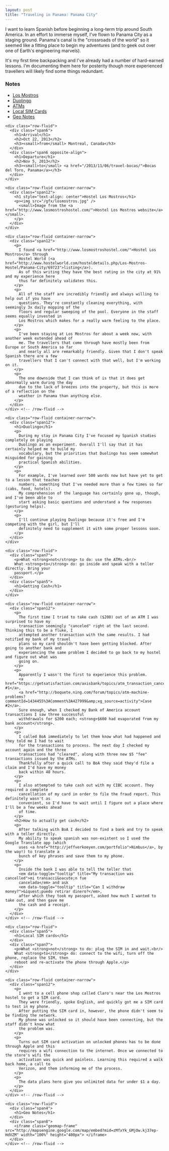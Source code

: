 ```yaml
---
layout: post
title: "Traveling in Panama: Panama City"
---
```


<div class="page narrow-top-space">
<div class="container-narrow">
<p>
  I want to learn Spanish before beginning a long-term trip around South America. In an effort to
  immerse myself, I've flown to Panama City as a staging ground. Panama's canal is the "crossroads
  of the world" so it seemed like a fitting place to begin my adventures (and to geek out over one
  of Earth's engineering marvels).
</p>
<p>
  It's my first time backpacking and I've already had a number of hard-earned lessons. I'm
  documenting them here for posterity though more experienced travellers will likely find some
  things redundant.
</p>
<h3>Notes</h3>
<ul>
  <li><a href="#losmostros">Los Mostros</a></li>
  <li><a href="#duolingo">Duolingo</a></li>
  <li><a href="#atms">ATMs</a></li>
  <li><a href="#localsims">Local SIM Cards</a></li>
  <li><a href="#geomap">Geo Notes</a></li>
</ul>
</div>
</div>

<div class="page">
  <div class="container">
    
    <div class="row-fluid">
      <div class="span6">
        <h1>Arrival</h1>
        <h2>Oct 22, 2013</h2>
        <h3><small>from</small> Montreal, Canada</h3>
      </div>
      <div class="span6 opposite-align">
        <h1>Departure</h1>
        <h2>Nov 5, 2013</h2>
        <h3><small>to</small> <a href="/2013/11/06/travel-bocas/">Bocas del Toro, Panama</a></h3>
      </div>
    </div>

  </div> <!-- /container -->
</div>

<div id="losmostros" class="page lessons_grey">
  <div class="container">
    
    <div class="row-fluid container-narrow">
      <div class="span12">
        <h1 style="text-align: center">Hostel Los Mostros</h1>
        <p><img src="/gfx/losmostros.jpg" />
          <small>Image from the <a href="http://www.losmostroshostel.com/">Hostel Los Mostros website</a></small>.
        </p>
      </div>
    </div>

    <div class="row-fluid container-narrow">
      <div class="span12">
        <p>
          I found <a href="http://www.losmostroshostel.com/">Hostel Los Mostros</a> through
          Hostel World (<a href="http://www.hostelworld.com/hosteldetails.php/Los-Mostros-Hostel/Panama-City/69723">listing</a>).
          As of this writing they have the best rating in the city at 91% and my experience here
          thus far definitely validates this.
        </p>
        <p>
          All of the staff are incredibly friendly and always willing to help out if you have
          questions. They're constantly cleaning everything, with seemingly 3x daily mopping of the
          floors and regular sweeping of the pool. Everyone in the staff seems equally invested in
          Los Mostros which makes for a really warm feeling to the place.
        </p>
        <p>
          I've been staying at Los Mostros for about a week now, with another week extended ahead of
          me. The travellers that come through have mostly been from Europe or South America so far
          and nearly all are remarkably friendly. Given that I don't speak Spanish there are a few
          travellers that I can't connect with that well, but I'm working on it.
        </p>
        <p>
          The one downside that I can think of is that it does get abnormally warm during the day
          due to the lack of breezes into the property, but this is more of a reflection on the
          weather in Panama than anything else.
        </p>
      </div>
    </div> <!-- /row-fluid -->

  </div> <!-- /container -->
</div> <!-- /#losmostros -->

<div id="duolingo" class="page">
  <div class="container">
    
    <div class="row-fluid container-narrow">
      <div class="span12">
        <h1>Duolingo</h1>
        <p>
          During my stay in Panama City I've focused my Spanish studies completely on playing
          Duolingo as an experiment. Overall I'll say that it has certainly helped me to build my
          vocabulary, but the priorities that Duolingo has seem somewhat misguided for gaining
          practical Spanish abilities.
        </p>
        <p>
          For example, I've learned over 500 words now but have yet to get to a lesson that teaches
          numbers, something that I've needed more than a few times so far (cabs, food, hotels).
          My comprehension of the language has certainly gone up, though, and I've been able to
          start asking basic questions and understand a few responses (gesturing helps).
        </p>
        <p>
          I'll continue playing Duolingo because it's free and I'm competing with the girl, but I'll
          definitely need to supplement it with some proper lessons soon.
        </p>
      </div>
    </div>

  </div> <!-- /container -->
</div> <!-- /#duolingo -->

<div id="atms" class="lessons_green page">
  <div class="container">
    
    <div class="row-fluid">
      <div class="span7">
        <p>What <strong>not</strong> to do: use the ATMs.<br/>
        What <strong>to</strong> do: go inside and speak with a teller directly. Bring your
        passport.</p>
      </div>
      <div class="span5">
        <h1>Getting Cash</h1>
      </div>
    </div>

    <div class="row-fluid container-narrow">
      <div class="span12">
        <p>
          The first time I tried to take cash ($200) out of an ATM I was surprised to have my
          transaction seemingly "canceled" right at the last second. Thinking this to be a fluke, I
          attempted another transaction with the same results. I had notified my bank of my travel
          plans so my card shouldn't have been getting blocked. After going to another bank and
          experiencing the same problem I decided to go back to my hostel and figure out what was
          going on.
        </p>
        <p>
          Apparently I wasn't the first to experience this problem.
          <a href="https://getsatisfaction.com/axisbank/topics/atm_transaction_cancelled_but_money_is_deducted_from_axix_bank_account">Case #1</a>, 
          <a href="http://boquete.ning.com/forum/topics/atm-machine-problems?commentId=1434455%3AComment%3A427999&amp;xg_source=activity">Case #2</a>.
          Sure enough, when I checked my Bank of America account transactions I saw three successful
          withdrawals for $200 each; <strong>$600 had evaporated from my bank account</strong>.
        </p>
        <p>
          I called BoA immediately to let them know what had happened and they told me I had to wait
          for the transactions to process. The next day I checked my account again and the three
          transactions had "cleared", along with three new $5 "fee" transactions issued by the ATMs.
          Thankfully after a quick call to BoA they said they'd file a claim and I'd have my money
          back within 48 hours.
        </p>
        <p>
          I also attempted to take cash out with my CIBC account. They required a complete
          cancellation of my card in order to file the fraud report. This definitely wasn't as
          convenient, so I'd have to wait until I figure out a place where I'll be a few weeks ahead
          of time.
        </p>
        <h2>How to actually get cash</h2>
        <p>
          After talking with BoA I decided to find a bank and try to speak with a teller directly.
          My ability to speak spanish was non-existent so I used the Google Translate app (which
          uses <a href="http://jeffverkoeyen.com/portfolio">Nimbus</a>, by the way!) to translate a
          bunch of key phrases and save them to my phone.
        </p>
        <p>
          Inside the bank I was able to tell the teller that
          <em data-toggle="tooltip" title="My transaction was cancelled">mi transacci&oacute;n fue
          cancelada</em> and ask
          <em data-toggle="tooltip" title="Can I withdraw money?">&iquest;puedo retirar dinero?</em>,
          after which they took my passport, asked how much I wanted to take out, and then gave me
          the cash and a receipt.
        </p>
      </div>
    </div> <!-- /row-fluid -->

  </div> <!-- /container -->
</div> <!-- /#atms -->

<div id="localsims" class="lessons_orange page">
  <div class="container">
    
    <div class="row-fluid">
      <div class="span5">
        <h1>Local SIM cards</h1>
      </div>
      <div class="span7">
        <p>What <strong>not</strong> to do: plug the SIM in and wait.<br/>
        What <strong>to</strong> do: connect to the wifi, turn off the phone, replace the SIM, then
        reboot and re-activate the phone through Apple.</p>
      </div>
    </div>

    <div class="row-fluid container-narrow">
      <div class="span12">
        <p>
          I went to a cell phone shop called Claro's near the Los Mostros hostel to get a SIM card.
          They were friendly, spoke English, and quickly got me a SIM card to test in my phone.
          After putting the SIM card in, however, the phone didn't seem to be finding the network.
          My phone was unlocked so it should have been connecting, but the staff didn't know what
          the problem was.
        </p>
        <p>
          Turns out SIM card activation on unlocked phones has to be done through Apple and this
          requires a wifi connection to the internet. Once we connected to the store's wifi the
          activation was quick and painless. Learning this required a walk back home, a call to
          Verizon, and them informing me of the process.
        </p>
        <p>
          The data plans here give you unlimited data for under $1 a day.
        </p>
      </div>
    </div> <!-- /row-fluid -->

  </div> <!-- /container -->
</div> <!-- /#localsims -->

<div id="geomap" class="page">
  <div class="container">
    
    <div class="row-fluid">
      <div class="span4">
        <h1>Geo Notes</h1>
      </div>
      <div class="span8">
        <iframe class="geomap-frame" src="http://mapsengine.google.com/map/embed?mid=zMfxYk_GMjOw.kj37ep-HdVZM" width="100%" height="400px"> </iframe>
      </div>
    </div> <!-- /row-fluid -->

  </div> <!-- /container -->
</div> <!-- /#geomap -->
